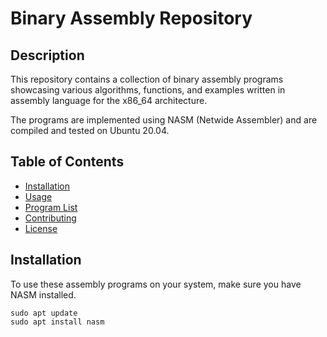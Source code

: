 # Binary Assembly Repository

## Description

This repository contains a collection of binary assembly programs showcasing various algorithms, functions, and examples written in assembly language for the x86_64 architecture.

The programs are implemented using NASM (Netwide Assembler) and are compiled and tested on Ubuntu 20.04.

## Table of Contents

- [Installation](#installation)
- [Usage](#usage)
- [Program List](#program-list)
- [Contributing](#contributing)
- [License](#license)

## Installation

To use these assembly programs on your system, make sure you have NASM installed.

```
sudo apt update
sudo apt install nasm
```


